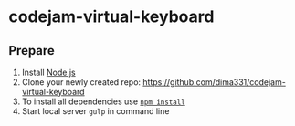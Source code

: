 # codejam-virtual-keyboard


## Prepare
1. Install [Node.js](https://nodejs.org/en/download/)  
2. Clone your newly created repo: https://github.com/dima331/codejam-virtual-keyboard
3. To install all dependencies use [`npm install`](https://docs.npmjs.com/cli/install)  
4. Start local server ```gulp``` in command line